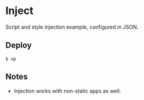 
# Inject

Script and style injection example, configured in JSON.

## Deploy

```
$ up
```

## Notes

- Injection works with non-static apps as well.
